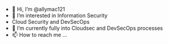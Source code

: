 - 👋 Hi, I’m @allymac121
- 👀 I’m interested in Information Security 
- Cloud Security and DevSecOps
- 🌱 I’m currently fully into Cloudsec and DevSecOps processes
- 📫 How to reach me ...

<!---
allymac121/allymac121 is a ✨ special ✨ repository because its `README.md` (this file) appears on your GitHub profile.
You can click the Preview link to take a look at your changes.
--->
